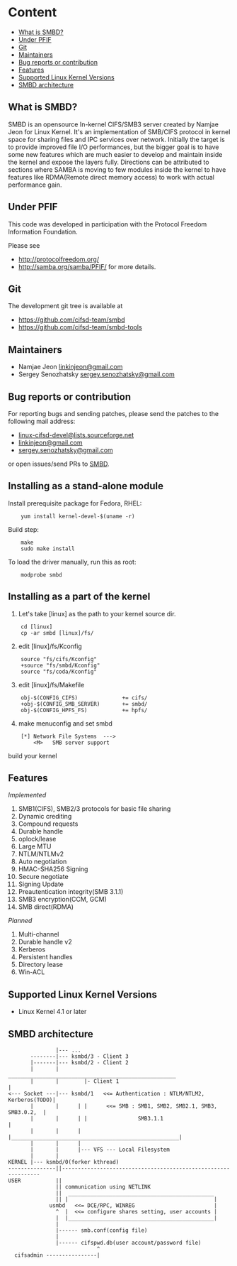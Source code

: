 
# Content

- [What is SMBD?](#what-is-smbd)
- [Under PFIF](#under-pfif)
- [Git](#git)
- [Maintainers](#maintainers)
- [Bug reports or contribution](#Bug-reports-or-contribution)
- [Features](#features)
- [Supported Linux Kernel Versions](#supported-linux-kernel-versions)
- [SMBD architecture](#smbd-architecture)


## What is SMBD?

SMBD is an opensource In-kernel CIFS/SMB3 server created by Namjae Jeon for Linux Kernel. It's an implementation of SMB/CIFS protocol in kernel space for sharing files and IPC services over network. Initially the target is to provide improved file I/O performances, but the bigger goal is to have some new features which are much easier to develop and maintain inside the kernel and expose the layers fully. Directions can be attributed to sections where SAMBA is moving to few modules inside the kernel to have features like RDMA(Remote direct memory access) to work with actual performance gain.


## Under PFIF

This code was developed in participation with the Protocol Freedom Information Foundation.

Please see
* http://protocolfreedom.org/
* http://samba.org/samba/PFIF/
for more details.


## Git

The development git tree is available at
* https://github.com/cifsd-team/smbd
* https://github.com/cifsd-team/smbd-tools


## Maintainers

* Namjae Jeon <linkinjeon@gmail.com>
* Sergey Senozhatsky <sergey.senozhatsky@gmail.com>


## Bug reports or contribution

For reporting bugs and sending patches, please send the patches to the following mail address:

* linux-cifsd-devel@lists.sourceforge.net
* linkinjeon@gmail.com
* sergey.senozhatsky@gmail.com

or open issues/send PRs to [SMBD](https://github.com/cifsd-team/smbd).


## Installing as a stand-alone module

Install prerequisite package for Fedora, RHEL:
```
	yum install kernel-devel-$(uname -r)
```

Build step:
```
	make
	sudo make install
```

To load the driver manually, run this as root:
```
	modprobe smbd
```


## Installing as a part of the kernel

1. Let's take [linux] as the path to your kernel source dir.
```
	cd [linux]
	cp -ar smbd [linux]/fs/
```

2. edit [linux]/fs/Kconfig
```
	source "fs/cifs/Kconfig"
	+source "fs/smbd/Kconfig"
	source "fs/coda/Kconfig"
```

3. edit [linux]/fs/Makefile
```
	obj-$(CONFIG_CIFS)              += cifs/
	+obj-$(CONFIG_SMB_SERVER)       += smbd/
	obj-$(CONFIG_HPFS_FS)           += hpfs/
```
4. make menuconfig and set smbd
```
	[*] Network File Systems  --->
		<M>   SMB server support
```

build your kernel


## Features

*Implemented*
1. SMB1(CIFS), SMB2/3 protocols for basic file sharing
2. Dynamic crediting
3. Compound requests
4. Durable handle
5. oplock/lease
6. Large MTU
7. NTLM/NTLMv2
8. Auto negotiation
9. HMAC-SHA256 Signing
10. Secure negotiate
11. Signing Update
12. Preautentication integrity(SMB 3.1.1)
13. SMB3 encryption(CCM, GCM)
14. SMB direct(RDMA)

*Planned*
1. Multi-channel
2. Durable handle v2
3. Kerberos
4. Persistent handles
5. Directory lease
6. Win-ACL


## Supported Linux Kernel Versions

* Linux Kernel 4.1 or later


## SMBD architecture

```
               |--- ...
       --------|--- ksmbd/3 - Client 3
       |-------|--- ksmbd/2 - Client 2
       |       |         _____________________________________________________
       |       |        |- Client 1                                           |
<--- Socket ---|--- ksmbd/1   <<= Authentication : NTLM/NTLM2, Kerberos(TODO)|
       |       |      | |      <<= SMB : SMB1, SMB2, SMB2.1, SMB3, SMB3.0.2,  |
       |       |      | |                SMB3.1.1                             |
       |       |      | |_____________________________________________________|
       |       |      |
       |       |      |--- VFS --- Local Filesystem
       |       |
KERNEL |--- ksmbd/0(forker kthread)
---------------||---------------------------------------------------------------
USER           ||
               || communication using NETLINK
               ||  ______________________________________________
               || |                                              |
             usmbd   <<= DCE/RPC, WINREG                         |
               ^  |  <<= configure shares setting, user accounts |
               |  |______________________________________________|
               |
               |------ smb.conf(config file)
               |
               |------ cifspwd.db(user account/password file)
                            ^
  cifsadmin ----------------|

```
